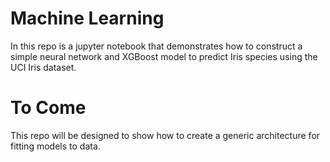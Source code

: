 # Machine Learning

In this repo is a jupyter notebook that demonstrates how to construct a simple neural network and XGBoost model to predict Iris species using the UCI Iris dataset.

# To Come

This repo will be designed to show how to create a generic architecture for fitting models to data.